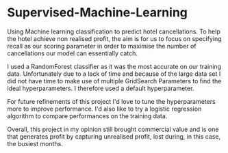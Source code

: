 # Supervised-Machine-Learning
Using Machine learning classification to predict hotel cancellations. To help the hotel achieve non realised profit, the aim is for us to focus on specifying recall as our scoring parameter in order to maximise the number of cancellations our model can essentially catch.

I used a RandomForest classifier as it was the most accurate on our training data. Unfortunately due to a lack of time and because of the large data set I did not have time to make use of multiple GridSearch Parameters to find the ideal hyperparameters. I therefore used a default hyperparameter.

For future refinements of this project I'd love to tune the hyperparameters more to improve performance. I'd also like to try a logistic regression algorithm to compare performances on the training data.

Overall, this project in my opinion still brought commercial value and is one that generates profit by capturing unrealised profit, lost during, in this case, the busiest months.
